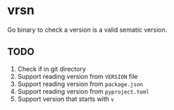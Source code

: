 # vrsn

Go binary to check a version is a valid sematic version.

## TODO

1. Check if in git directory
1. Support reading version from `VERSION` file
1. Support reading version from `package.json`
1. Support reading version from `pyproject.toml`
1. Support version that starts with `v`
